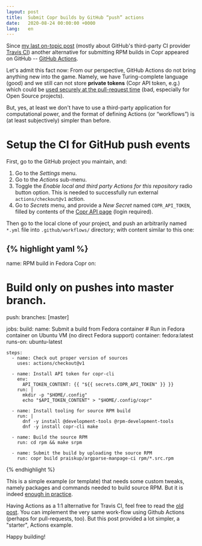 ```yaml
---
layout: post
title:  Submit Copr builds by GitHub “push” actions
date:   2020-08-24 00:00:00 +0000
lang:   en
---
```


Since [my last on-topic post][ci-cd-travis] (mostly about GitHub's
third-party CI provider [Travis CI][travis]) another alternative for submitting
RPM builds in Copr appeared on GitHub -- [GitHub Actions][actions-introduced].

Let's admit this fact now:  From our perspective, GitHub Actions do not
bring anything new into the game.  Namely, we have Turing-complete language
(good) and we still can not store **private tokens** (Copr API token, e.g.)
which could be [used securely at the pull-request time][github-problem] (bad,
especially for Open Source projects).

But, yes, at least we don't have to use a third-party application for
computational power, and the format of defining Actions (or “workflows”) is
(at least subjectively) simpler than before.


# Setup the CI for GitHub push events

First, go to the GitHub project you maintain, and:

1. Go to the *Settings* menu.
2. Go to the *Actions* sub-menu.
3. Toggle the *Enable local and third party Actions for this repository* radio
   button option.  This is needed to successfully run external
   `actions/checkout@v1` action.
4. Go to *Secrets* menu, and provide a *New Secret* named `COPR_API_TOKEN`,
   filled by contents of the [Copr API page][copr-api] (login required).

Then go to the local clone of your project, and push an arbitrarily named
`*.yml` file into `.github/workflows/` directory;  with content similar to this
one:

{% highlight yaml %}
---
name: RPM build in Fedora Copr
on:
  # Build only on pushes into master branch.
  push:
    branches: [master]

jobs:
  build:
    name: Submit a build from Fedora container
    # Run in Fedora container on Ubuntu VM (no direct Fedora support)
    container: fedora:latest
    runs-on: ubuntu-latest

    steps:
      - name: Check out proper version of sources
        uses: actions/checkout@v1

      - name: Install API token for copr-cli
        env:
          API_TOKEN_CONTENT: {{ "${{ secrets.COPR_API_TOKEN" }} }}
        run: |
          mkdir -p "$HOME/.config"
          echo "$API_TOKEN_CONTENT" > "$HOME/.config/copr"

      - name: Install tooling for source RPM build
        run: |
          dnf -y install @development-tools @rpm-development-tools
          dnf -y install copr-cli make

      - name: Build the source RPM
        run: cd rpm && make srpm

      - name: Submit the build by uploading the source RPM
        run: copr build praiskup/argparse-manpage-ci rpm/*.src.rpm
{% endhighlight %}

This is a simple example (or template) that needs some custom tweaks, namely
packages and commands needed to build source RPM.  But it is indeed
[enough in practice][deployment].

Having Actions as a 1:1 alternative for Travis CI, feel free to read the [old
post][ci-cd-travis].   You can implement the very same work-flow using Github
Actions (perhaps for pull-requests, too).  But this post provided a lot simpler,
a "starter", Actions example.

Happy building!


[ci-cd-travis]: copr-ci-and-custom-source-method.html
[travis]: https://travis-ci.org/
[github-problem]: https://github.community/t/make-secrets-available-to-builds-of-forks/16166/31
[actions-introduced]: https://github.blog/2018-10-17-action-demos/
[copr-api]: https://copr.fedorainfracloud.org/api/
[deployment]: https://github.com/praiskup/argparse-manpage/blob/master/.github/workflows/push-copr-build.yml
